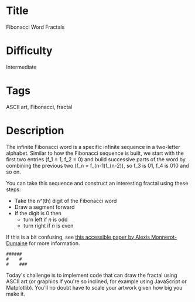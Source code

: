 # Title
 
Fibonacci Word Fractals

# Difficulty

Intermediate

# Tags

ASCII art, Fibonacci, fractal

# Description

The infinite Fibonacci word is a specific infinite sequence in a two-letter alphabet. Similar to how the Fibonacci sequence is built, we start with the first two entries (f_1 = 1, f_2 = 0) and build successive parts of the word by combining the previous two (f_n = f_(n-1)f_(n-2)), so f_3 is 01, f_4 is 010 and so on. 

You can take this sequence and construct an interesting fractal using these steps:

- Take the n^(th) digit of the Fibonacci word
- Draw a segment forward
- If the digit is 0 then
  - turn left if *n* is odd
  - turn right if *n* is even

If this is a bit confusing, see [this accessible paper by Alexis Monnerot-Dumaine](https://hal.archives-ouvertes.fr/hal-00367972/document) for more information. 

	######
	#    #
	#    ###

Today's challenge is to implement code that can draw the fractal using ASCII art (or graphics if you're so inclined, for example using JavaScript or Matplotlib). You'll no doubt have to scale your artwork given how big you make it. 
